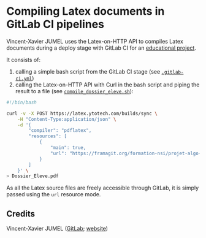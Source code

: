 # Compiling Latex documents in GitLab CI pipelines

Vincent-Xavier JUMEL uses the Latex-on-HTTP API to compiles Latex documents during a deploy stage
with GitLab CI for an [educational project](https://framagit.org/formation-nsi/projet-algo-du).

It consists of:
1. calling a simple bash script from the GitLab CI stage (see [`.gitlab-ci.yml`](https://framagit.org/formation-nsi/projet-algo-du/blob/a5b70eb90df23f4eef4b4adc35e4697e6417118c/.gitlab-ci.yml#L65))
2. calling the Latex-on-HTTP API with Curl in the bash script and piping the result to a file (see [`compile_dossier_eleve.sh`](https://framagit.org/formation-nsi/projet-algo-du/blob/a5b70eb90df23f4eef4b4adc35e4697e6417118c/documents/compile_dossier_eleve.sh)):

```bash
#!/bin/bash

curl -v -X POST https://latex.ytotech.com/builds/sync \
    -H "Content-Type:application/json" \
    -d '{
        "compiler": "pdflatex",
        "resources": [
            {
                "main": true,
                "url": "https://framagit.org/formation-nsi/projet-algo-du/raw/master/documents/Dossier_Eleve.tex"
            }
        ]
    }' \
> Dossier_Eleve.pdf
```

As all the Latex source files are freely accessible through GitLab, it is simply passed using the `url` resource mode.

## Credits

Vincent-Xavier JUMEL ([GitLab](https://framagit.org/vincentxavier); [website](https://blog.thetys-retz.net/))
